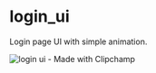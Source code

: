 # login_ui

Login page UI with simple animation.


![login ui - Made with Clipchamp](https://user-images.githubusercontent.com/123383795/221875817-0c2e7626-5d73-438d-aaf3-b45849a7e042.gif)
